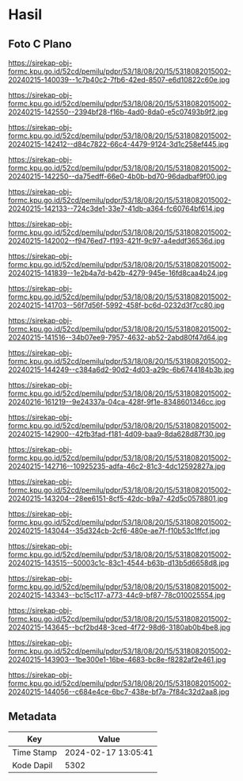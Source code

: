 # Hasil

## Foto C Plano

https://sirekap-obj-formc.kpu.go.id/52cd/pemilu/pdpr/53/18/08/20/15/5318082015002-20240215-140039--1c7b40c2-7fb6-42ed-8507-e6d10822c60e.jpg

https://sirekap-obj-formc.kpu.go.id/52cd/pemilu/pdpr/53/18/08/20/15/5318082015002-20240215-142550--2394bf28-f16b-4ad0-8da0-e5c07493b9f2.jpg

https://sirekap-obj-formc.kpu.go.id/52cd/pemilu/pdpr/53/18/08/20/15/5318082015002-20240215-142412--d84c7822-66c4-4479-9124-3d1c258ef445.jpg

https://sirekap-obj-formc.kpu.go.id/52cd/pemilu/pdpr/53/18/08/20/15/5318082015002-20240215-142250--da75edff-66e0-4b0b-bd70-96dadbaf9f00.jpg

https://sirekap-obj-formc.kpu.go.id/52cd/pemilu/pdpr/53/18/08/20/15/5318082015002-20240215-142133--724c3de1-33e7-41db-a364-fc60764bf614.jpg

https://sirekap-obj-formc.kpu.go.id/52cd/pemilu/pdpr/53/18/08/20/15/5318082015002-20240215-142002--f9476ed7-f193-421f-9c97-a4eddf36536d.jpg

https://sirekap-obj-formc.kpu.go.id/52cd/pemilu/pdpr/53/18/08/20/15/5318082015002-20240215-141839--1e2b4a7d-b42b-4279-945e-16fd8caa4b24.jpg

https://sirekap-obj-formc.kpu.go.id/52cd/pemilu/pdpr/53/18/08/20/15/5318082015002-20240215-141703--56f7d56f-5992-458f-bc6d-0232d3f7cc80.jpg

https://sirekap-obj-formc.kpu.go.id/52cd/pemilu/pdpr/53/18/08/20/15/5318082015002-20240215-141516--34b07ee9-7957-4632-ab52-2abd80f47d64.jpg

https://sirekap-obj-formc.kpu.go.id/52cd/pemilu/pdpr/53/18/08/20/15/5318082015002-20240215-144249--c384a6d2-90d2-4d03-a29c-6b6744184b3b.jpg

https://sirekap-obj-formc.kpu.go.id/52cd/pemilu/pdpr/53/18/08/20/15/5318082015002-20240216-161219--9e24337a-04ca-428f-9f1e-8348601346cc.jpg

https://sirekap-obj-formc.kpu.go.id/52cd/pemilu/pdpr/53/18/08/20/15/5318082015002-20240215-142900--42fb3fad-f181-4d09-baa9-8da628d87f30.jpg

https://sirekap-obj-formc.kpu.go.id/52cd/pemilu/pdpr/53/18/08/20/15/5318082015002-20240215-142716--10925235-adfa-46c2-81c3-4dc12592827a.jpg

https://sirekap-obj-formc.kpu.go.id/52cd/pemilu/pdpr/53/18/08/20/15/5318082015002-20240215-143204--28ee6151-8cf5-42dc-b9a7-42d5c0578801.jpg

https://sirekap-obj-formc.kpu.go.id/52cd/pemilu/pdpr/53/18/08/20/15/5318082015002-20240215-143044--35d324cb-2cf6-480e-ae7f-f10b53c1ffcf.jpg

https://sirekap-obj-formc.kpu.go.id/52cd/pemilu/pdpr/53/18/08/20/15/5318082015002-20240215-143515--50003c1c-83c1-4544-b63b-d13b5d6658d8.jpg

https://sirekap-obj-formc.kpu.go.id/52cd/pemilu/pdpr/53/18/08/20/15/5318082015002-20240215-143343--bc15c117-a773-44c9-bf87-78c010025554.jpg

https://sirekap-obj-formc.kpu.go.id/52cd/pemilu/pdpr/53/18/08/20/15/5318082015002-20240215-143645--bcf2bd48-3ced-4f72-98d6-3180ab0b4be8.jpg

https://sirekap-obj-formc.kpu.go.id/52cd/pemilu/pdpr/53/18/08/20/15/5318082015002-20240215-143903--1be300e1-16be-4683-bc8e-f8282af2e461.jpg

https://sirekap-obj-formc.kpu.go.id/52cd/pemilu/pdpr/53/18/08/20/15/5318082015002-20240215-144056--c684e4ce-6bc7-438e-bf7a-7f84c32d2aa8.jpg


## Metadata

| Key        | Value               |
| ---------- | ------------------- |
| Time Stamp | 2024-02-17 13:05:41 |
| Kode Dapil | 5302                |



